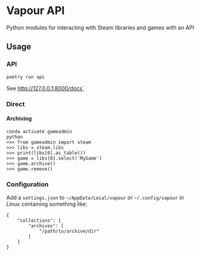 Vapour API
===

Python modules for interacting with Steam libraries and games with an API


## Usage

### API

    poetry run api

See <http://127.0.0.1:8000/docs`>

### Direct

#### Archiving

    conda activate gameadmin
    python
    >>> from gameadmin import steam
    >>> libs = steam.libs
    >>> print(libs[0].as_table())
    >>> game = libs[0].select('MyGame')
    >>> game.archive()
    >>> game.remove()


### Configuration

Add a `settings.json` to `~/AppData/Local/vapour` or
`~/.config/vapour` in Linux containing something like:

	{
		"collections": {
			"archives": [
				"/path/to/archive/dir"
			]
		}
	}

